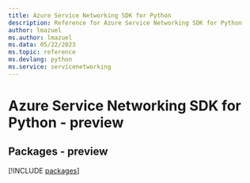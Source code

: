 ```yaml
---
title: Azure Service Networking SDK for Python
description: Reference for Azure Service Networking SDK for Python
author: lmazuel
ms.author: lmazuel
ms.data: 05/22/2023
ms.topic: reference
ms.devlang: python
ms.service: servicenetworking
---
```

# Azure Service Networking SDK for Python - preview
## Packages - preview
[!INCLUDE [packages](service-networking-index.md)]